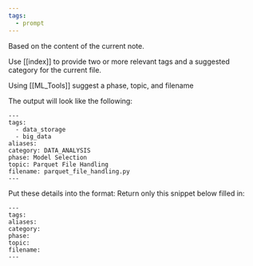 ```yaml
---
tags:
  - prompt
---
```

Based on the content of the current note.

Use [[index]] to provide two or more relevant tags and a suggested category for the current file.

Using [[ML_Tools]] suggest a phase, topic, and filename

The output will look like the following:


```
---
tags: 
  - data_storage
  - big_data
aliases:
category: DATA_ANALYSIS
phase: Model Selection
topic: Parquet File Handling
filename: parquet_file_handling.py
---
```

Put these details into the format: Return only this snippet below filled in:

```
---
tags: 
aliases:
category: 
phase: 
topic: 
filename:
---
```
